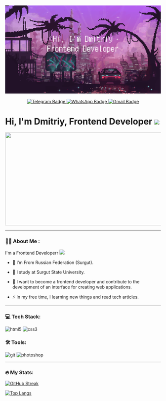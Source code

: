 ![alt text](https://github.com/DmitriyAvgustinovich/DmitriyAvgustinovich/blob/main/bg-for-github.png)

<div id="badges" align="center">
  <a href="https://t.me/dmitryavgn">
    <img src="https://img.shields.io/badge/Telegram-2CA5E0?style=for-the-badge&logo=telegram&logoColor=white" alt="Telegram Badge"/>
  </a>
    <a href="https://w-hatsapp.ru/goto/https://wa.me/79824130331">
    <img src="https://img.shields.io/badge/WhatsApp-25D366?style=for-the-badge&logo=whatsapp&logoColor=white" alt="WhatsApp Badge"/>
  </a>
  <a href="mailto:dmitryavgst@gmail.com">
    <img src="https://img.shields.io/badge/Gmail-D14836?style=for-the-badge&logo=gmail&logoColor=white" alt="Gmail Badge"/>
  </a>
</div>

<h1 align="left">
  Hi, I'm Dmitriy, Frontend Developer
  <img src="https://media.giphy.com/media/hvRJCLFzcasrR4ia7z/giphy.gif" width="30px"/>
</h1>

<div align="center">
  <img src="https://media.giphy.com/media/dWesBcTLavkZuG35MI/giphy.gif" width="600" height="300"/>
</div>

<hr>

### :man_technologist: About Me :

I'm a Frontend Developerr <img src="https://media.giphy.com/media/WUlplcMpOCEmTGBtBW/giphy.gif" width="30">

- :round_pushpin: I’m From Russian Federation (Surgut).

- :school: I study at Surgut State University.

- :telescope: I want to become a frontend developer and contribute to the development of an interface for creating web applications.

- :zap: In my free time, I learning new things and read tech articles.

<hr>

### :computer: Tech Stack:

<div>
<img alt="html5" src="https://camo.githubusercontent.com/b01b4e89c3944db941668d6baf68aab458a57bdacaf8cdfafb3f166ed1987e95/68747470733a2f2f696d672e736869656c64732e696f2f62616467652f68746d6c2d4533344632362e7376673f267374796c653d666f722d7468652d6261646765266c6f676f3d68746d6c35266c6f676f436f6c6f723d666666" data-canonical-src="https://img.shields.io/badge/html-E34F26.svg?&amp;style=for-the-badge&amp;logo=html5&amp;logoColor=fff" style="max-width: 100%;">
  
<img alt="css3" src="https://camo.githubusercontent.com/74e6ff495ccdbb5e42f7e5b030c0afbbbcbdbd17952c80d058ef30b8ac73f468/68747470733a2f2f696d672e736869656c64732e696f2f62616467652f6373732d3135373242362e7376673f267374796c653d666f722d7468652d6261646765266c6f676f3d63737333266c6f676f436f6c6f723d666666" data-canonical-src="https://img.shields.io/badge/css-1572B6.svg?&amp;style=for-the-badge&amp;logo=css3&amp;logoColor=fff" style="max-width: 100%;">
</div>

### :hammer_and_wrench: Tools:

<div>
<img alt="git" src="https://camo.githubusercontent.com/da8c0ced2086a91061c20c127d023fc8bd2d9352a2da4cf44658bde05dea0c8c/68747470733a2f2f696d672e736869656c64732e696f2f62616467652f6769742d4630353033332e7376673f267374796c653d666f722d7468652d6261646765266c6f676f3d676974266c6f676f436f6c6f723d666666" data-canonical-src="https://img.shields.io/badge/git-F05033.svg?&amp;style=for-the-badge&amp;logo=git&amp;logoColor=fff" style="max-width: 100%;">

<img alt="photoshop" src="https://camo.githubusercontent.com/a535468c6d449b5c89ff6a05c5934f23ac753d2401dd0f7a59ff82a2f4da449a/68747470733a2f2f696d672e736869656c64732e696f2f62616467652f70686f746f73686f702d3331413846462e7376673f267374796c653d666f722d7468652d6261646765266c6f676f3d61646f62652d70686f746f73686f70266c6f676f436f6c6f723d666666" data-canonical-src="https://img.shields.io/badge/photoshop-31A8FF.svg?&amp;style=for-the-badge&amp;logo=adobe-photoshop&amp;logoColor=fff" style="max-width: 100%;">
</div>

<hr>

### :fire: My Stats:

[![GitHub Streak](http://github-readme-streak-stats.herokuapp.com?user=DmitriyAvgustinovich&theme=dark&background=000000)](https://git.io/streak-stats)

[![Top Langs](https://github-readme-stats.vercel.app/api/top-langs/?username=DmitriyAvgustinovich&layout=compact&theme=vision-friendly-dark)](https://github.com/anuraghazra/github-readme-stats)
